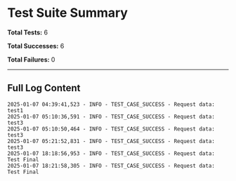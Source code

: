 # Test Suite Summary

**Total Tests:** 6

**Total Successes:** 6

**Total Failures:** 0

---

## Full Log Content

```
2025-01-07 04:39:41,523 - INFO - TEST_CASE_SUCCESS - Request data: test1
2025-01-07 05:10:36,591 - INFO - TEST_CASE_SUCCESS - Request data: test3
2025-01-07 05:10:50,464 - INFO - TEST_CASE_SUCCESS - Request data: test3
2025-01-07 05:21:52,831 - INFO - TEST_CASE_SUCCESS - Request data: test3
2025-01-07 18:18:56,953 - INFO - TEST_CASE_SUCCESS - Request data: Test Final
2025-01-07 18:21:58,305 - INFO - TEST_CASE_SUCCESS - Request data: Test Final
```
